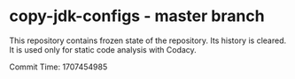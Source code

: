 # copy-jdk-configs - master branch

This repository contains frozen state of the repository.
Its history is cleared. It is used only for static code
analysis with Codacy.

Commit Time: 1707454985